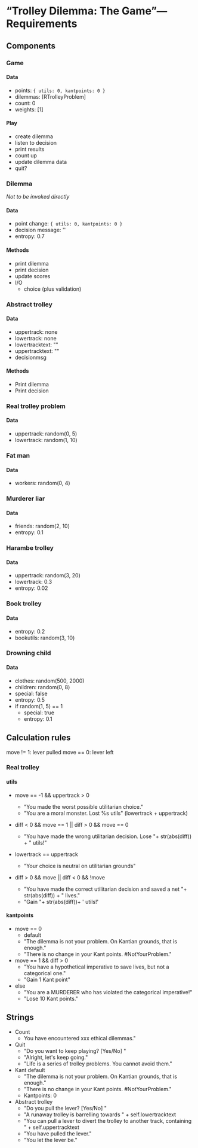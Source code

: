 # “Trolley Dilemma: The Game”—Requirements

## Components

### Game

#### Data

* points: `{ utils: 0, kantpoints: 0 }`
* dilemmas: [RTrolleyProblem]
* count: 0
* weights: [1]

#### Play

* create dilemma
* listen to decision
* print results
* count up
* update dilemma data
* quit?

### Dilemma

_Not to be invoked directly_

#### Data

* point change: `{ utils: 0, kantpoints: 0 }`
* decision message: ''
* entropy: 0.7

#### Methods

* print dilemma
* print decision
* update scores
* I/O
  * choice (plus validation)

### Abstract trolley

#### Data

* uppertrack: none
* lowertrack: none
* lowertracktext: ""
* uppertracktext: ""
* decisionmsg

#### Methods

* Print dilemma
* Print decision

### Real trolley problem

#### Data

* uppertrack: random(0, 5)
* lowertrack: random(1, 10)

### Fat man

#### Data

* workers: random(0, 4)

### Murderer liar

#### Data

* friends: random(2, 10)
* entropy: 0.1

### Harambe trolley

#### Data

* uppertrack: random(3, 20)
* lowertrack: 0.3
* entropy: 0.02

### Book trolley

#### Data

* entropy: 0.2
* bookutils: random(3, 10)

### Drowning child

#### Data

* clothes: random(500, 2000)
* children: random(0, 8)
* special: false
* entropy: 0.5
* if random(1, 5) == 1
  * special: true
  * entropy: 0.1

## Calculation rules

move != 1: lever pulled
move == 0: lever left

### Real trolley

#### utils

* move == -1 && uppertrack > 0
  * "You made the worst possible utilitarian choice."
  * "You are a moral monster. Lost %s utils" (lowertrack + uppertrack)

* diff < 0 && move == 1 || diff > 0 && move == 0
  * "You have made the wrong utilitarian decision. Lose "+ str(abs(diff)) + " utils!"
* lowertrack == uppertrack
  * "Your choice is neutral on utilitarian grounds"
* diff > 0 && move || diff < 0 && !move
  * "You have made the correct utilitarian decision and saved a net "+ str(abs(diff)) + " lives."
  * "Gain "+ str(abs(diff))+ ' utils!'

#### kantpoints

* move == 0
  * default
  * "The dilemma is not your problem. On Kantian grounds, that is enough."
  * "There is no change in your Kant points. #NotYourProblem."
* move == 1 && diff > 0
  * "You have a hypothetical imperative to save lives, but not a categorical one."
  * "Gain 1 Kant point"
* else
  * "You are a MURDERER who has violated the categorical imperative!"
  * "Lose 10 Kant points."

## Strings

* Count
  * You have encountered xxx ethical dilemmas."
* Quit
  * "Do you want to keep playing? [Yes/No] "
  * "Alright, let's keep going."
  * "Life is a series of trolley problems. You cannot avoid them."
* Kant default
  * "The dilemma is not your problem. On Kantian grounds, that is enough."
  * "There is no change in your Kant points. #NotYourProblem."
  * Kantpoints: 0
* Abstract trolley
  * "Do you pull the lever? [Yes/No] "
  * "A runaway trolley is barrelling towards " + self.lowertracktext
  * "You can pull a lever to divert the trolley to another track, containing " + self.uppertracktext
  * "You have pulled the lever."
  * "You let the lever be."
